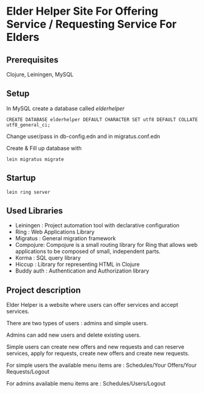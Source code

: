 # Elder Helper Site For Offering Service / Requesting Service For Elders

## Prerequisites

Clojure, Leiningen, MySQL

## Setup

In MySQL create a database called *elderhelper*

```
CREATE DATABASE elderhelper DEFAULT CHARACTER SET utf8 DEFAULT COLLATE utf8_general_ci;
```

Change user/pass in db-config.edn and in migratus.conf.edn

Create & Fill up database with

```
lein migratus migrate
```

## Startup

```
lein ring server
```

## Used Libraries

- Leiningen : Project automation tool with declarative configuration
- Ring : Web Applications Library
- Migratus : General migration framework
- Compojure: Compojure is a small routing library for Ring that allows web applications to be composed of small, independent parts.
- Korma : SQL query library
- Hiccup : Library for representing HTML in Clojure 
- Buddy auth : Authentication and Authorization library

## Project description

Elder Helper is a website where users can offer services and accept services.

There are two types of users : admins and simple users.

Admins can add new users and delete existing users.

Simple users can create new offers and new requests and can reserve services, apply for requests, create new offers and create new requests.

For simple users the available menu items are : Schedules/Your Offers/Your Requests/Logout

For admins available menu items are : Schedules/Users/Logout